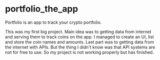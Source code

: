 # portfolio_the_app
Portfolio is an app to track your crypto portfolio. 

This was my first big project. Main idea was to getting data from internet and serving them to track coins on the app. I managed to create an UI, list and store the coin names and amounts. Last part was to getting data from the internet with APIs. But the thing I didn't know was that API systems are not for free to use. So my project is not working properly but has finished.  
